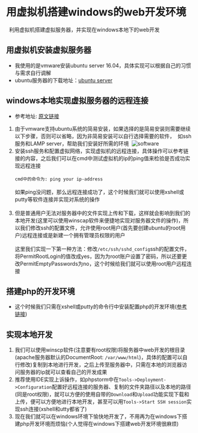 # 用虚拟机搭建windows的web开发环境
   利用虚拟机搭建虚拟服务器，并实现在windows本地下的web开发

## 用虚拟机安装虚拟服务器
* 我使用的是vmware安装ubuntu server 16.04，具体实现可以根据自己的习惯与需求自行调解
* ubuntu服务器的下载地址：[ubuntu server](https://www.ubuntu.com/download/server)
## windows本地实现虚拟服务器的远程连接
* 参考地址: [原文链接](http://www.linuxidc.com/Linux/2017-01/139530.htm)
1. 由于vmware支持ubuntu系统的简易安装，如果选择的是简易安装则需要继续以下步骤，否则可以省略，因为非简易安装可以自行选择需要的软件，
  如ssh服务和LAMP server，帮助我们安装好所需的环境
  ![software](http://images2015.cnblogs.com/blog/855959/201611/855959-20161115001841310-1770251240.png)<br>
2. 安装ssh服务和配置虚拟网络，实现虚拟机的远程连接，具体操作可以参考链接的内容，之后我们可以在cmd中测试虚拟机的ip的ping值来检验是否成功实现远程连接<br><br>
`cmd中的命令为: ping your ip-address`<br><br>
如果ping没问题，那么远程连接成功了，这个时候我们就可以使用xshell或putty等软件连接并实现对系统的操作<br><br>
3. 但是普通用户无法对服务器中的文件实现上传和下载，这样就会影响到我们的本地开发(这里可以使用winscap软件来便捷地实现对服务器文件的操作)，所以我们修改ssh的配置文件，允许使用root用户(首先要创建ubuntu的root用户)远程连接或是新建一个拥有管理员权限的用户<br><br>
这里我们实现一下第一种方法：修改`/etc/ssh/sshd_config`ssh的配置文件，将PermitRootLogin的值改成yes，因为为root账户设置了密码，所以还要更改PermitEmptyPasswords为no，这个时候给我们就可以使用root用户远程连接
## 搭建php的开发环境
* 这个时候我们只需在xshell或putty的命令行中安装配置php的开发环境([参考链接](http://www.cnblogs.com/wenanry/archive/2012/11/13/2767779.html))
## 实现本地开发
1. 我们可以使用winscp软件(注意要有root权限)将服务器中web开发的根目录(apache服务器默认的DocumentRoot: `/var/www/html`)，具体的配置可以自行修改)复制到本地进行开发，之后上传至服务器中，只需在本地的浏览器访问服务器的ip就可以查看自己的开发成果
2. 推荐使用IDE实现上诉操作，如phpstorm中在`Tools->Deployment->Configuration`配置好远程连接的服务器、复制的文件夹路径以及本地的路径(同是root权限)，就可以方便的使用自带的`Download`和`Upload`功能实现下载和上传，便可以方便地进行本地开发，甚至可以用`Tools->Start SSH session`实现ssh连接(xshell和utty都省了)
3. 现在我们就可以在windows环境下愉快地开发了，不用再为在windows下搭建php开发环境而烦恼(个人觉得在windows下搭建web开发环境很麻烦)

